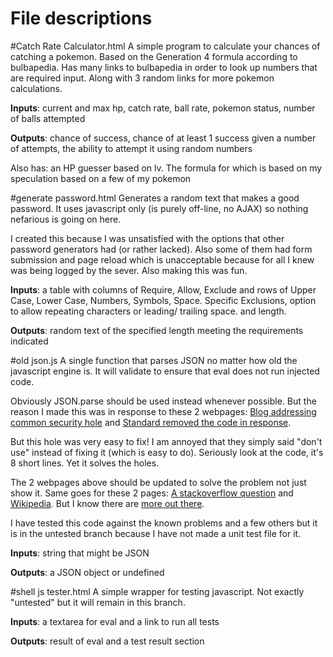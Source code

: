 File descriptions
=================
#Catch Rate Calculator.html
A simple program to calculate your chances of catching a pokemon. Based on the Generation 4 formula according to bulbapedia.
Has many links to bulbapedia in order to look up numbers that are required input. Along with 3 random links for more pokemon calculations.

**Inputs**: current and max hp, catch rate, ball rate, pokemon status, number of balls attempted

**Outputs**: chance of success, chance of at least 1 success given a number of attempts, the ability to attempt it using random numbers

Also has: an HP guesser based on lv. The formula for which is based on my speculation based on a few of my pokemon


#generate password.html
Generates a random text that makes a good password. It uses javascript only (is purely off-line, no AJAX) so nothing nefarious is going on here.

I created this because I was unsatisfied with the options that other password generators had (or rather lacked).
Also some of them had form submission and page reload which is unacceptable because for all I knew was
being logged by the sever. Also making this was fun.

**Inputs**: a table with columns of Require, Allow, Exclude and rows of Upper Case, Lower Case, Numbers, Symbols,
Space. Specific Exclusions, option to allow repeating characters or leading/ trailing space. and length.

**Outputs**: random text of the specified length meeting the requirements indicated


#old json.js
A single function that parses JSON no matter how old the javascript engine is.
It will validate to ensure that eval does not run injected code.

Obviously JSON.parse should be used instead whenever possible.
But the reason I made this was in response to these 2 webpages:
[Blog addressing common security hole](http://blog.mindedsecurity.com/2011/08/ye-olde-crockford-json-regexp-is.html)
and [Standard removed the code in response](http://www.rfc-editor.org/errata_search.php?rfc=4627).

But this hole was very easy to fix!
I am annoyed that they simply said "don't use" instead of fixing it (which is easy to do).
Seriously look at the code, it's 8 short lines. Yet it solves the holes.

The 2 webpages above should be updated to solve the problem not just show it. Same goes for these 2 pages:
[A stackoverflow question](http://stackoverflow.com/questions/6041741/fastest-way-to-check-if-a-string-is-json-in-php/6041857#6041857)
and [Wikipedia](http://en.wikipedia.org/wiki/JSON#JavaScript_eval.28.29).
But I know there are [more out there](https://www.google.com/search?q=%22Eaeflnr-u%22).

I have tested this code against the known problems and a few others but it is in the untested branch because I have
not made a unit test file for it.

**Inputs**: string that might be JSON

**Outputs**: a JSON object or undefined


#shell js tester.html
A simple wrapper for testing javascript. Not exactly "untested" but it will remain in this branch.

**Inputs**: a textarea for eval and a link to run all tests

**Outputs**: result of eval and a test result section
